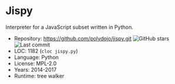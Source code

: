 # Jispy

Interpreter for a JavaScript subset written in Python.

* Repository: https://github.com/polydojo/jispy.git <img src="https://img.shields.io/github/stars/polydojo/jispy?label=&style=flat-square" alt="GitHub stars" title="GitHub stars"><img src="https://img.shields.io/github/last-commit/polydojo/jispy?label=&style=flat-square" alt="Last commit" title="Last commit">
* LOC:        1182 (`cloc jispy.py`)
* Language:   Python
* License:    MPL-2.0
* Years:      2014-2017
* Runtime:    tree walker
